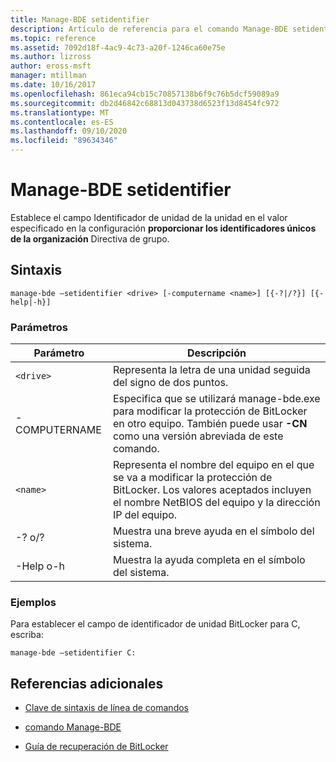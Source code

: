 ```yaml
---
title: Manage-BDE setidentifier
description: Artículo de referencia para el comando Manage-BDE setidentifier, que establece el campo de identificador de unidad de la unidad en el valor especificado en la opción proporcionar los identificadores únicos de la organización directiva de grupo.
ms.topic: reference
ms.assetid: 7092d18f-4ac9-4c73-a20f-1246ca60e75e
ms.author: lizross
author: eross-msft
manager: mtillman
ms.date: 10/16/2017
ms.openlocfilehash: 861eca94cb15c70857138b6f9c76b5dcf59089a9
ms.sourcegitcommit: db2d46842c68813d043738d6523f13d8454fc972
ms.translationtype: MT
ms.contentlocale: es-ES
ms.lasthandoff: 09/10/2020
ms.locfileid: "89634346"
---
```

# <a name="manage-bde-setidentifier"></a>Manage-BDE setidentifier

Establece el campo Identificador de unidad de la unidad en el valor especificado en la configuración **proporcionar los identificadores únicos de la organización** Directiva de grupo.

## <a name="syntax"></a>Sintaxis

```
manage-bde –setidentifier <drive> [-computername <name>] [{-?|/?}] [{-help|-h}]
```

### <a name="parameters"></a>Parámetros

| Parámetro | Descripción |
| --------- | ----------- |
| `<drive>` | Representa la letra de una unidad seguida del signo de dos puntos. |
| -COMPUTERNAME | Especifica que se utilizará manage-bde.exe para modificar la protección de BitLocker en otro equipo. También puede usar **-CN** como una versión abreviada de este comando. |
| `<name>` | Representa el nombre del equipo en el que se va a modificar la protección de BitLocker. Los valores aceptados incluyen el nombre NetBIOS del equipo y la dirección IP del equipo. |
| -? o/? | Muestra una breve ayuda en el símbolo del sistema. |
| -Help o-h | Muestra la ayuda completa en el símbolo del sistema. |

### <a name="examples"></a>Ejemplos

Para establecer el campo de identificador de unidad BitLocker para C, escriba:

```
manage-bde –setidentifier C:
```

## <a name="additional-references"></a>Referencias adicionales

- [Clave de sintaxis de línea de comandos](command-line-syntax-key.md)

- [comando Manage-BDE](manage-bde.md)

- [Guía de recuperación de BitLocker](/windows/security/information-protection/bitlocker/bitlocker-recovery-guide-plan)
